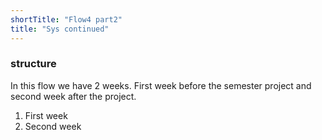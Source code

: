 ```yaml
---
shortTitle: "Flow4 part2"
title: "Sys continued"
--- 
```

### structure
In this flow we have 2 weeks. First week before the semester project and second week after the project.
 1. First week
 2. Second week